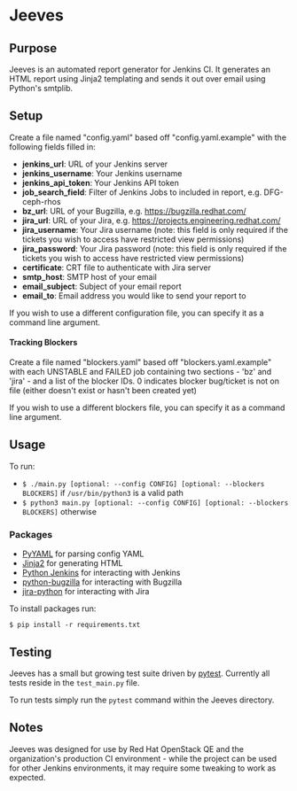 # Jeeves

## Purpose
Jeeves is an automated report generator for Jenkins CI. It generates an HTML report using Jinja2 templating and sends it out over email using Python's smtplib.

## Setup
Create a file named "config.yaml" based off "config.yaml.example" with the following fields filled in:
- **jenkins_url**: URL of your Jenkins server
- **jenkins_username**: Your Jenkins username
- **jenkins_api_token**: Your Jenkins API token
- **job_search_field**: Filter of Jenkins Jobs to included in report, e.g. DFG-ceph-rhos
- **bz_url**: URL of your Bugzilla, e.g. https://bugzilla.redhat.com/
- **jira_url**: URL of your Jira, e.g. https://projects.engineering.redhat.com/
- **jira_username**: Your Jira username (note: this field is only required if the tickets you wish to access have restricted view permissions)
- **jira_password**: Your Jira password (note: this field is only required if the tickets you wish to access have restricted view permissions)
- **certificate**: CRT file to authenticate with Jira server
- **smtp_host**: SMTP host of your email
- **email_subject**: Subject of your email report
- **email_to**: Email address you would like to send your report to

If you wish to use a different configuration file, you can specify it as a command line argument.

#### Tracking Blockers
Create a file named "blockers.yaml" based off "blockers.yaml.example" with each UNSTABLE and FAILED job containing two sections - 'bz' and 'jira' - and a list of the blocker IDs. 0 indicates blocker bug/ticket is not on file (either doesn't exist or hasn't been created yet)

If you wish to use a different blockers file, you can specify it as a command line argument.

## Usage
To run:
- `$ ./main.py [optional: --config CONFIG] [optional: --blockers BLOCKERS]` if `/usr/bin/python3` is a valid path
- `$ python3 main.py [optional: --config CONFIG] [optional: --blockers BLOCKERS]` otherwise

### Packages
- [PyYAML](https://pyyaml.org/) for parsing config YAML
- [Jinja2](https://jinja.palletsprojects.com/en/2.10.x/) for generating HTML
- [Python Jenkins](https://python-jenkins.readthedocs.io/en/latest/) for interacting with Jenkins
- [python-bugzilla](https://github.com/python-bugzilla/python-bugzilla) for interacting with Bugzilla
- [jira-python](https://jira.readthedocs.io/en/master/index.html) for interacting with Jira

To install packages run:

`$ pip install -r requirements.txt`

## Testing

Jeeves has a small but growing test suite driven by [pytest](https://docs.pytest.org/en/latest/index.html). Currently all tests reside in the `test_main.py` file.

To run tests simply run the `pytest` command within the Jeeves directory.

## Notes
Jeeves was designed for use by Red Hat OpenStack QE and the organization's production CI environment - while the project can be used for other Jenkins environments, it may require some tweaking to work as expected.
